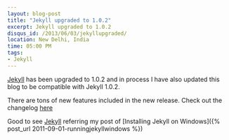 ```yaml
---
layout: blog-post
title: "Jekyll upgraded to 1.0.2"
excerpt: Jekyll upgraded to 1.0.2
disqus_id: /2013/06/03/jekyllupgraded/
location: New Delhi, India
time: 05:00 PM
tags:
- Jekyll
---
```




[Jekyll](https://github.com/mojombo/jekyll) has been upgraded to 1.0.2 and in process I have also updated this blog to be compatible with Jekyll 1.0.2.

There are tons of new features included in the new release. Check out the changelog [here](https://github.com/mojombo/jekyll/blob/master/History.markdown)

Good to see [Jekyll](http://jekyllrb.com/docs/installation/) referring my post of [Installing Jekyll on Windows]({% post_url 2011-09-01-runningjekyllwindows %})


